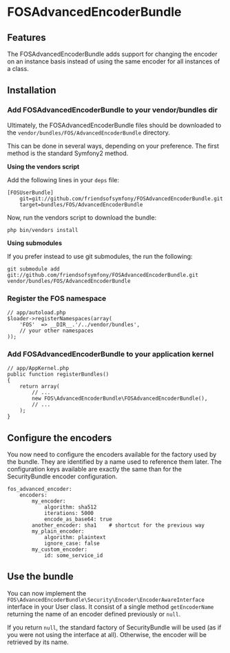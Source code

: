 FOSAdvancedEncoderBundle
========================

## Features

The FOSAdvancedEncoderBundle adds support for changing the encoder on an
instance basis instead of using the same encoder for all instances of a class.

## Installation


### Add FOSAdvancedEncoderBundle to your vendor/bundles dir

Ultimately, the FOSAdvancedEncoderBundle files should be downloaded to the
`vendor/bundles/FOS/AdvancedEncoderBundle` directory.

This can be done in several ways, depending on your preference. The first
method is the standard Symfony2 method.

**Using the vendors script**

Add the following lines in your `deps` file:

    [FOSUserBundle]
        git=git://github.com/friendsofsymfony/FOSAdvancedEncoderBundle.git
        target=bundles/FOS/AdvancedEncoderBundle

Now, run the vendors script to download the bundle:

    php bin/vendors install

**Using submodules**

If you prefer instead to use git submodules, the run the following:

    git submodule add git://github.com/friendsofsymfony/FOSAdvancedEncoderBundle.git vendor/bundles/FOS/AdvancedEncoderBundle

### Register the FOS namespace

    // app/autoload.php
    $loader->registerNamespaces(array(
        'FOS'  => __DIR__.'/../vendor/bundles',
        // your other namespaces
    ));

### Add FOSAdvancedEncoderBundle to your application kernel

    // app/AppKernel.php
    public function registerBundles()
    {
        return array(
            // ...
            new FOS\AdvancedEncoderBundle\FOSAdvancedEncoderBundle(),
            // ...
        );
    }

## Configure the encoders

You now need to configure the encoders available for the factory used by
the bundle. They are identified by a name used to reference them later. The
configuration keys available are exactly the same than for the SecurityBundle
encoder configuration.

    fos_advanced_encoder:
        encoders:
            my_encoder:
                algorithm: sha512
                iterations: 5000
                encode_as_base64: true
            another_encoder: sha1    # shortcut for the previous way
            my_plain_encoder:
                algorithm: plaintext
                ignore_case: false
            my_custom_encoder:
                id: some_service_id

## Use the bundle

You can now implement the `FOS\AdvancedEncoderBundle\Security\Encoder\EncoderAwareInterface`
interface in your User class. It consist of a single method `getEncoderName`
returning the name of an encoder defined previously or `null`.

If you return `null`, the standard factory of SecurityBundle will be used
(as if you were not using the interface at all). Otherwise, the encoder will
be retrieved by its name.
